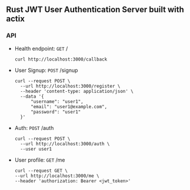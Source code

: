 ## Rust JWT User Authentication Server built with actix

### API
- Health endpoint: `GET` /
  ```
  curl http://localhost:3000/callback
  ```
- User Signup: `POST` /signup
  ```
  curl --request POST \
    --url http://localhost:3000/register \
    --header 'content-type: application/json' \
    --data '{
        "username": "user1",
        "email": "user1@example.com",
        "password": "user1"
    }'
  ```
- Auth: `POST` /auth
  ```
  curl --request POST \
    --url http://localhost:3000/auth \
    --user user1
  ```
- User profile: `GET` /me
  ```
  curl --request GET \
  --url http://localhost:3000/me \
  --header 'authorization: Bearer <jwt_token>'
  ```
